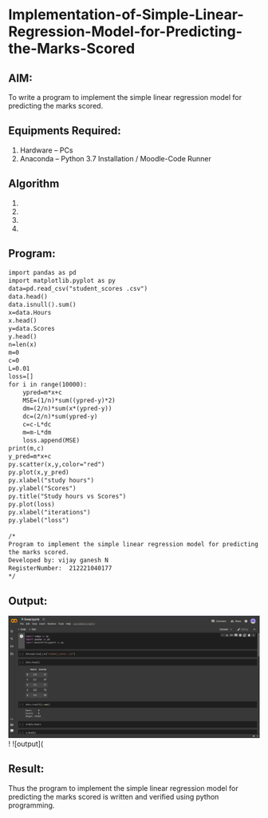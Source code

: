 # Implementation-of-Simple-Linear-Regression-Model-for-Predicting-the-Marks-Scored

## AIM:
To write a program to implement the simple linear regression model for predicting the marks scored.

## Equipments Required:
1. Hardware – PCs
2. Anaconda – Python 3.7 Installation / Moodle-Code Runner

## Algorithm
1. 
2. 
3. 
4. 

## Program:
```import numpy as np
import pandas as pd
import matplotlib.pyplot as py
data=pd.read_csv("student_scores .csv")
data.head()
data.isnull().sum()
x=data.Hours
x.head()
y=data.Scores
y.head()
n=len(x)
m=0
c=0
L=0.01
loss=[]
for i in range(10000):
    ypred=m*x+c
    MSE=(1/n)*sum((ypred-y)*2)
    dm=(2/n)*sum(x*(ypred-y))
    dc=(2/n)*sum(ypred-y)
    c=c-L*dc
    m=m-L*dm
    loss.append(MSE)
print(m,c)
y_pred=m*x+c
py.scatter(x,y,color="red")
py.plot(x,y_pred)
py.xlabel("study hours")
py.ylabel("Scores")
py.title("Study hours vs Scores")
py.plot(loss)
py.xlabel("iterations")
py.ylabel("loss")

/*
Program to implement the simple linear regression model for predicting the marks scored.
Developed by: vijay ganesh N
RegisterNumber:  212221040177
*/
```

## Output:
![output](https://github.com/vijayganeshn96/Implementation-of-Simple-Linear-Regression-Model-for-Predicting-the-Marks-Scored/blob/main/exp1.png)!
![output](

## Result:
Thus the program to implement the simple linear regression model for predicting the marks scored is written and verified using python programming.
